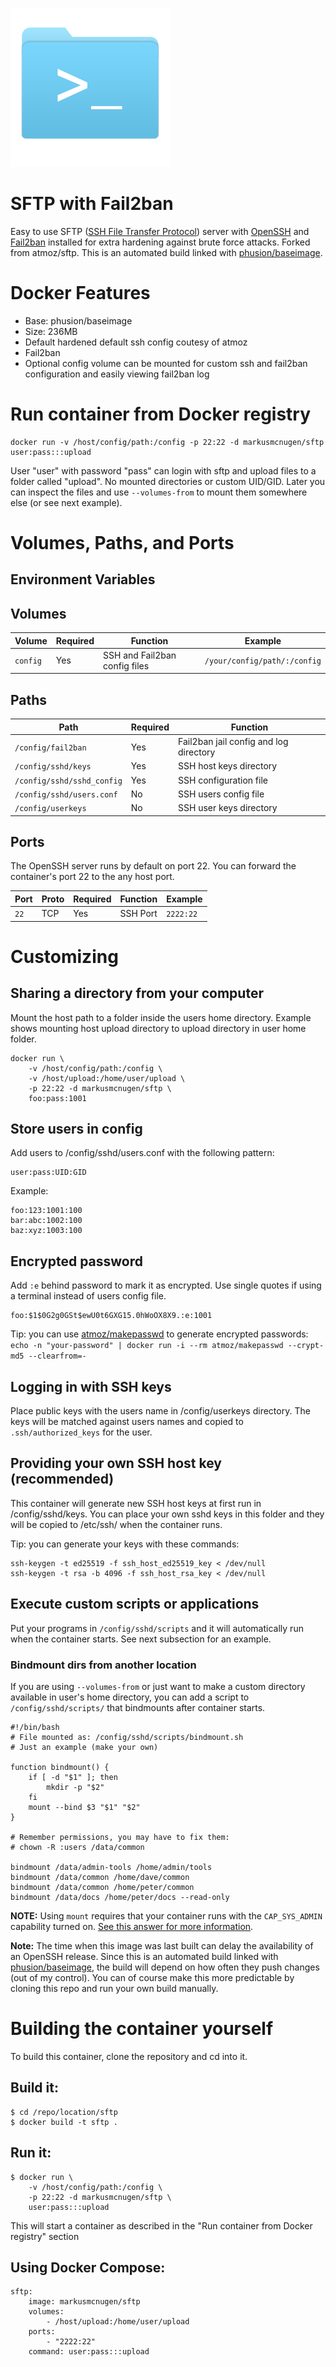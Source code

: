 [preview]: https://raw.githubusercontent.com/MarkusMcNugen/docker-templates/master/sftp/SFTP.png "SFTP"

![alt text][preview]

# SFTP with Fail2ban
Easy to use SFTP ([SSH File Transfer Protocol](https://en.wikipedia.org/wiki/SSH_File_Transfer_Protocol)) server with [OpenSSH](https://en.wikipedia.org/wiki/OpenSSH) and [Fail2ban](https://www.fail2ban.org/wiki/index.php/Main_Page) installed for extra hardening against brute force attacks. Forked from atmoz/sftp. 
This is an automated build linked with [phusion/baseimage](https://hub.docker.com/r/phusion/baseimage/).

# Docker Features
* Base: phusion/baseimage
* Size: 236MB
* Default hardened default ssh config coutesy of atmoz
* Fail2ban
* Optional config volume can be mounted for custom ssh and fail2ban configuration and easily viewing fail2ban log

# Run container from Docker registry
```
docker run -v /host/config/path:/config -p 22:22 -d markusmcnugen/sftp user:pass:::upload
```
User "user" with password "pass" can login with sftp and upload files to a folder called "upload". No mounted directories or custom UID/GID. Later you can inspect the files and use `--volumes-from` to mount them somewhere else (or see next example).

# Volumes, Paths, and Ports
## Environment Variables
## Volumes
| Volume | Required | Function | Example |
|----------|----------|----------|----------|
| `config` | Yes | SSH and Fail2ban config files | `/your/config/path/:/config`|

## Paths
| Path | Required | Function |
|----------|----------|----------|
| `/config/fail2ban` | Yes | Fail2ban jail config and log directory |
| `/config/sshd/keys` | Yes | SSH host keys directory |
| `/config/sshd/sshd_config` | Yes | SSH configuration file |
| `/config/sshd/users.conf` | No | SSH users config file |
| `/config/userkeys` | No | SSH user keys directory |

## Ports
The OpenSSH server runs by default on port 22. You can forward the container's port 22 to the any host port.

| Port | Proto | Required | Function | Example |
|----------|----------|----------|----------|----------|
| `22` | TCP | Yes | SSH Port | `2222:22`|

# Customizing
## Sharing a directory from your computer
Mount the host path to a folder inside the users home directory. Example shows mounting host upload directory to upload directory in user home folder.
```
docker run \
    -v /host/config/path:/config \
    -v /host/upload:/home/user/upload \
    -p 22:22 -d markusmcnugen/sftp \
    foo:pass:1001
```

## Store users in config
Add users to /config/sshd/users.conf with the following pattern:
```
user:pass:UID:GID
```

Example:
```
foo:123:1001:100
bar:abc:1002:100
baz:xyz:1003:100
```

## Encrypted password
Add `:e` behind password to mark it as encrypted. Use single quotes if using a terminal instead of users config file.
```
foo:$1$0G2g0GSt$ewU0t6GXG15.0hWoOX8X9.:e:1001
```

Tip: you can use [atmoz/makepasswd](https://hub.docker.com/r/atmoz/makepasswd/) to generate encrypted passwords:  
`echo -n "your-password" | docker run -i --rm atmoz/makepasswd --crypt-md5 --clearfrom=-`

## Logging in with SSH keys
Place public keys with the users name in /config/userkeys directory. The keys will be matched against users names and copied to `.ssh/authorized_keys` for the user. 

## Providing your own SSH host key (recommended)
This container will generate new SSH host keys at first run in /config/sshd/keys. You can place your own sshd keys in this folder and they will be copied to /etc/ssh/ when the container runs.

Tip: you can generate your keys with these commands:

```
ssh-keygen -t ed25519 -f ssh_host_ed25519_key < /dev/null
ssh-keygen -t rsa -b 4096 -f ssh_host_rsa_key < /dev/null
```

## Execute custom scripts or applications
Put your programs in `/config/sshd/scripts` and it will automatically run when the container starts.
See next subsection for an example.

### Bindmount dirs from another location
If you are using `--volumes-from` or just want to make a custom directory available in user's home directory, you can add a script to `/config/sshd/scripts/` that bindmounts after container starts.
```
#!/bin/bash
# File mounted as: /config/sshd/scripts/bindmount.sh
# Just an example (make your own)

function bindmount() {
    if [ -d "$1" ]; then
        mkdir -p "$2"
    fi
    mount --bind $3 "$1" "$2"
}

# Remember permissions, you may have to fix them:
# chown -R :users /data/common

bindmount /data/admin-tools /home/admin/tools
bindmount /data/common /home/dave/common
bindmount /data/common /home/peter/common
bindmount /data/docs /home/peter/docs --read-only
```

**NOTE:** Using `mount` requires that your container runs with the `CAP_SYS_ADMIN` capability turned on. [See this answer for more information](https://github.com/atmoz/sftp/issues/60#issuecomment-332909232).

**Note:** The time when this image was last built can delay the availability of an OpenSSH release. Since this is an automated build linked with [phusion/baseimage](https://hub.docker.com/r/phusion/baseimage/), the build will depend on how often they push changes (out of my control). You can of course make this more predictable by cloning this repo and run your own build manually.

# Building the container yourself
To build this container, clone the repository and cd into it.

## Build it:
```
$ cd /repo/location/sftp
$ docker build -t sftp .
```
## Run it:
```
$ docker run \
    -v /host/config/path:/config \
    -p 22:22 -d markusmcnugen/sftp \
    user:pass:::upload
```

This will start a container as described in the "Run container from Docker registry" section

## Using Docker Compose:
```
sftp:
    image: markusmcnugen/sftp
    volumes:
        - /host/upload:/home/user/upload
    ports:
        - "2222:22"
    command: user:pass:::upload
```
